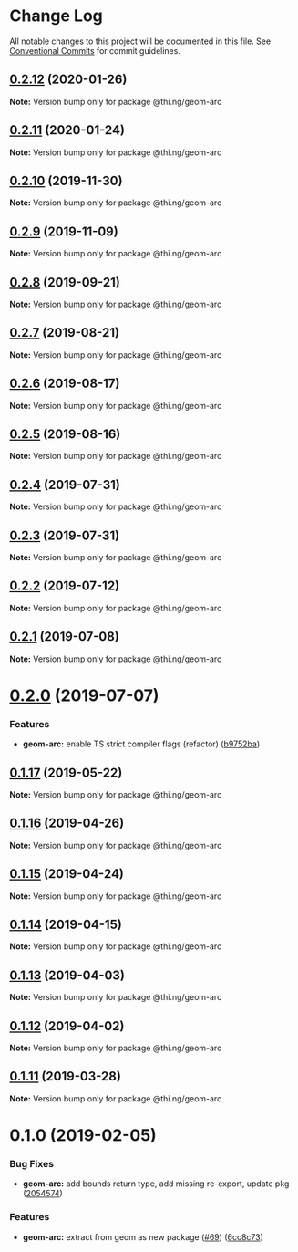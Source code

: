# Change Log

All notable changes to this project will be documented in this file.
See [Conventional Commits](https://conventionalcommits.org) for commit guidelines.

## [0.2.12](https://github.com/thi-ng/umbrella/compare/@thi.ng/geom-arc@0.2.11...@thi.ng/geom-arc@0.2.12) (2020-01-26)

**Note:** Version bump only for package @thi.ng/geom-arc





## [0.2.11](https://github.com/thi-ng/umbrella/compare/@thi.ng/geom-arc@0.2.10...@thi.ng/geom-arc@0.2.11) (2020-01-24)

**Note:** Version bump only for package @thi.ng/geom-arc





## [0.2.10](https://github.com/thi-ng/umbrella/compare/@thi.ng/geom-arc@0.2.9...@thi.ng/geom-arc@0.2.10) (2019-11-30)

**Note:** Version bump only for package @thi.ng/geom-arc





## [0.2.9](https://github.com/thi-ng/umbrella/compare/@thi.ng/geom-arc@0.2.8...@thi.ng/geom-arc@0.2.9) (2019-11-09)

**Note:** Version bump only for package @thi.ng/geom-arc





## [0.2.8](https://github.com/thi-ng/umbrella/compare/@thi.ng/geom-arc@0.2.7...@thi.ng/geom-arc@0.2.8) (2019-09-21)

**Note:** Version bump only for package @thi.ng/geom-arc





## [0.2.7](https://github.com/thi-ng/umbrella/compare/@thi.ng/geom-arc@0.2.6...@thi.ng/geom-arc@0.2.7) (2019-08-21)

**Note:** Version bump only for package @thi.ng/geom-arc





## [0.2.6](https://github.com/thi-ng/umbrella/compare/@thi.ng/geom-arc@0.2.5...@thi.ng/geom-arc@0.2.6) (2019-08-17)

**Note:** Version bump only for package @thi.ng/geom-arc





## [0.2.5](https://github.com/thi-ng/umbrella/compare/@thi.ng/geom-arc@0.2.4...@thi.ng/geom-arc@0.2.5) (2019-08-16)

**Note:** Version bump only for package @thi.ng/geom-arc





## [0.2.4](https://github.com/thi-ng/umbrella/compare/@thi.ng/geom-arc@0.2.3...@thi.ng/geom-arc@0.2.4) (2019-07-31)

**Note:** Version bump only for package @thi.ng/geom-arc





## [0.2.3](https://github.com/thi-ng/umbrella/compare/@thi.ng/geom-arc@0.2.2...@thi.ng/geom-arc@0.2.3) (2019-07-31)

**Note:** Version bump only for package @thi.ng/geom-arc





## [0.2.2](https://github.com/thi-ng/umbrella/compare/@thi.ng/geom-arc@0.2.1...@thi.ng/geom-arc@0.2.2) (2019-07-12)

**Note:** Version bump only for package @thi.ng/geom-arc





## [0.2.1](https://github.com/thi-ng/umbrella/compare/@thi.ng/geom-arc@0.2.0...@thi.ng/geom-arc@0.2.1) (2019-07-08)

**Note:** Version bump only for package @thi.ng/geom-arc





# [0.2.0](https://github.com/thi-ng/umbrella/compare/@thi.ng/geom-arc@0.1.17...@thi.ng/geom-arc@0.2.0) (2019-07-07)


### Features

* **geom-arc:** enable TS strict compiler flags (refactor) ([b9752ba](https://github.com/thi-ng/umbrella/commit/b9752ba))





## [0.1.17](https://github.com/thi-ng/umbrella/compare/@thi.ng/geom-arc@0.1.16...@thi.ng/geom-arc@0.1.17) (2019-05-22)

**Note:** Version bump only for package @thi.ng/geom-arc





## [0.1.16](https://github.com/thi-ng/umbrella/compare/@thi.ng/geom-arc@0.1.15...@thi.ng/geom-arc@0.1.16) (2019-04-26)

**Note:** Version bump only for package @thi.ng/geom-arc





## [0.1.15](https://github.com/thi-ng/umbrella/compare/@thi.ng/geom-arc@0.1.14...@thi.ng/geom-arc@0.1.15) (2019-04-24)

**Note:** Version bump only for package @thi.ng/geom-arc





## [0.1.14](https://github.com/thi-ng/umbrella/compare/@thi.ng/geom-arc@0.1.13...@thi.ng/geom-arc@0.1.14) (2019-04-15)

**Note:** Version bump only for package @thi.ng/geom-arc





## [0.1.13](https://github.com/thi-ng/umbrella/compare/@thi.ng/geom-arc@0.1.12...@thi.ng/geom-arc@0.1.13) (2019-04-03)

**Note:** Version bump only for package @thi.ng/geom-arc





## [0.1.12](https://github.com/thi-ng/umbrella/compare/@thi.ng/geom-arc@0.1.11...@thi.ng/geom-arc@0.1.12) (2019-04-02)

**Note:** Version bump only for package @thi.ng/geom-arc





## [0.1.11](https://github.com/thi-ng/umbrella/compare/@thi.ng/geom-arc@0.1.10...@thi.ng/geom-arc@0.1.11) (2019-03-28)

**Note:** Version bump only for package @thi.ng/geom-arc







# 0.1.0 (2019-02-05)


### Bug Fixes

* **geom-arc:** add bounds return type, add missing re-export, update pkg ([2054574](https://github.com/thi-ng/umbrella/commit/2054574))


### Features

* **geom-arc:** extract from geom as new package ([#69](https://github.com/thi-ng/umbrella/issues/69)) ([6cc8c73](https://github.com/thi-ng/umbrella/commit/6cc8c73))
